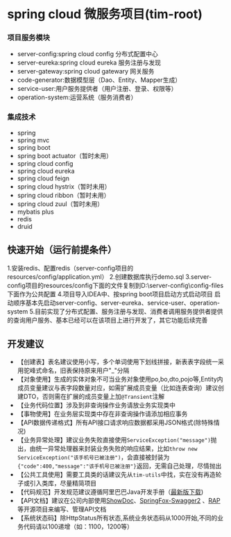 # spring cloud 微服务项目(tim-root)

### 项目服务模块
- server-config:spring cloud config 分布式配置中心
- server-eureka:spring cloud eureka 服务注册与发现
- server-gateway:spring cloud gatewary 网关服务
- code-generator:数据模型层（Dao、Entity、Mapper生成）
- service-user:用户服务提供者（用户注册、登录、权限等）
- operation-system:运营系统（服务消费者）

### 集成技术
- spring
- spring mvc
- spring boot
- spring boot actuator（暂时未用）
- spring cloud config
- spring cloud eureka
- spring cloud feign
- spring cloud hystrix（暂时未用）
- spring cloud ribbon（暂时未用）
- spring cloud zuul（暂时未用）
- mybatis plus
- redis
- druid

## 快速开始（运行前提条件）
1.安装redis、配置redis（server-config项目的resources/config/application.yml）
2.创建数据库执行demo.sql
3.server-config项目的resources/config下面的文件复制到D:\\server-config\\config-files下面作为公共配置
4.项目导入IDEA中、按spring boot项目启动方式启动项目
  启动顺序基本先启动server-config、server-eureka、service-user、operation-system
5.目前实现了分布式配置、服务注册与发现、消费者调用服务提供者提供的查询用户服务、基本已经可以在该项目上进行开发了，其它功能后续完善

## 开发建议
- 【创建表】表名建议使用小写，多个单词使用下划线拼接，新表表字段统一采用驼峰式命名，旧表保持原来用户"_"分隔
- 【对象使用】生成的实体对象不可当业务对象使用po,bo,dto,pojo等,Entity内成员变量建议与表字段数量对应，如需扩展成员变量（比如连表查询）建议创建DTO，否则需在扩展的成员变量上加```@Transient```注解
- 【业务代码位置】涉及到非查询操作业务请放业务实现类中
- 【事物使用】在业务层实现类中存在非查询操作请添加相应事务
- 【API数据传递格式】所有API接口请求响应数据都采用JSON格式(除特殊情况)
- 【业务异常处理】建议业务失败直接使用```ServiceException("message")```抛出，由统一异常处理器来封装业务失败的响应结果，比如```throw new ServiceException("该手机号已被注册")```，会直接被封装为```{"code":400,"message":"该手机号已被注册"}```返回，无需自己处理，尽情抛出
- 【公共工具使用】需要工具类的话建议先从```tim-utils```中找，实在没有再造轮子或引入类库，尽量精简项目
- 【代码规范】开发规范建议遵循阿里巴巴Java开发手册（[最新版下载](https://github.com/lihengming/shared-files/blob/master/%E9%98%BF%E9%87%8C%E5%B7%B4%E5%B7%B4Java%E5%BC%80%E5%8F%91%E6%89%8B%E5%86%8Cv1.2.0.pdf))
- 【API文档】建议在公司内部使用[ShowDoc](https://github.com/star7th/showdoc)、[SpringFox-Swagger2](https://github.com/springfox/springfox) 、[RAP](https://github.com/thx/RAP)等开源项目来编写、管理API文档
- 【系统状态码】除HttpStatus所有状态,系统业务状态码从1000开始,不同的业务代码请以100递增（如：1100，1200等）
